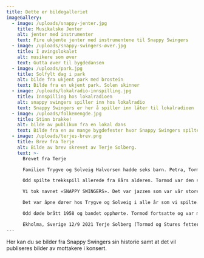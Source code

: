 ```yaml
---
title: Dette er bildegalleriet
imageGallery:
  - image: /uploads/snappy-jenter.jpg
    title: Musikalske Jenter
    alt: jenter med instrumenter
    text: Fire ukjente jenter med instrumentene til Snappy Swingers
  - image: /uploads/snappy-swingers-øver.jpg
    title: I øvingslokalet
    alt: musikere som øver
    text: Gutta øver til bygdedansen
  - image: /uploads/park.jpg
    title: Solfylt dag i park
    alt: bilde fra ukjent park med brostein
    text: Bilde fra en ukjent park. Solen skinner
  - image: /uploads/lokalradio-innspilling.jpg
    title: Innspilling hos lokalradioen
    alt: snappy swingers spiller inn hos lokalradio
    text: Snappy Swingers er her å spiller inn låter til lokalradioen
  - image: /uploads/folkemengde.jpg
    title: Stinn brakke!
    alt: bilde av publikum fra en lokal dans
    text: Bilde fra en av mange bygdefester hvor Snappy Swingers spilte opp til dans.
  - image: /uploads/terjes-brev.png
    title: Brev fra Terje
    alt: Bilde av brev skrevet av Terje Solberg.
    text: >-
      Brevet fra Terje

      Familien Trygve og Solveig Halvorsen hadde seks barn. Petra, Tormod, Odd, Jørgen, Gisle og Sture. Jørgen, Petra og Gisle døde alle av tuberkolose som barn. Sture ble født i mai 1945.

      Odd spilte trekkspill allerede fra 8års alderen. Tormod var den som fikk fart på trommene med et suverent driv. Jeg, Terje hadde pappas Strativierviolin. Vi blev Halvorsens Trio. Vår første spillejobb var på BIL-brakka 1948. Tre gutter fra Bjørnevatn ville være med, Arne Løvland, hans bror Ingvald og Dagfinn Stene Olsen. Bandet blev da: Odd trekkspill, Terje fiolin, Arne elgitar, Ingvald kompgitar, Dagfinn kontrabass og Tormod trommer.

      Vi tok navnet «SNAPPY SWINGERS». Det var jazzen som var vår store inspirasjon, med navn som Louis Armstrong, Benny Goodman, Billie Holiday, Teddy Wilson, Leslie Young og Svend Asmussen. Noen ganger fikk vi bruke BIL-brakka å øve i, men mest var vi i kjelleren til Trygve og Solveig der vi hadde et rom vi brukte.

      Det var åpne dører hos Trygve og Solveig i alle år som vi spilte. Sture var med oss alle år når vi øvde. «Snappy» blev populær og spilte på alle danselokaler i Sør-Varanger. Fikk også fast spilling på nye Kirkenes Turisthotell 1956.

      Odd døde brått 1958 og bandet opphørte. Tormod fortsatte og var med i ulike band i flere år. Men det er en god følelse å vite at familien Halvorsen har opprettet et legat for musikkstuderende. En stor takk til Kåre og Morten Kvammen som har gjort dette mulig å gjennomføre.

      Ekholma, Sverige 12/9 2021 Terje Solberg (Tormod og Stures fetter)
---
```

Her kan du se bilder fra Snappy Swingers sin historie samt at det vil publiseres bilder av mottakere i konsert.